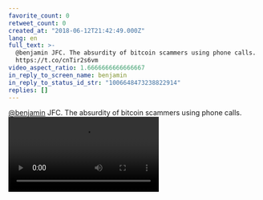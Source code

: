 ```yaml
---
favorite_count: 0
retweet_count: 0
created_at: "2018-06-12T21:42:49.000Z"
lang: en
full_text: >-
  @benjamin JFC. The absurdity of bitcoin scammers using phone calls.
  https://t.co/cnTir2s6vm
video_aspect_ratio: 1.6666666666666667
in_reply_to_screen_name: benjamin
in_reply_to_status_id_str: "1006648473238822914"
replies: []
---
```


[@benjamin](https://twitter.com/benjamin) JFC. The absurdity of bitcoin scammers
using phone calls.
![Embedded Video](https://twitter-media-coderbyheart.s3.eu-north-1.amazonaws.com/1006653072695754753-DfhZoJGXUAA6DiN.mp4)
